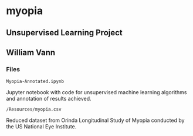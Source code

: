 # myopia
## Unsupervised Learning Project
## William Vann 

### Files

`Myopia-Annotated.ipynb` 

Jupyter notebook with code for unsupervised machine learning algorithms and annotation of results achieved. 

`/Resources/myopia.csv`

Reduced dataset from Orinda Longitudinal Study of Myopia conducted by the US National Eye Institute. 
